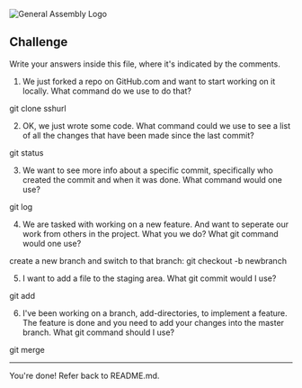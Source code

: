 ![General Assembly Logo](http://i.imgur.com/ke8USTq.png)

## Challenge

Write your answers inside this file, where it's indicated by the comments.

1. We just forked a repo on GitHub.com and want to start working on it locally. What command do we use to do that?

git clone sshurl

2. OK, we just wrote some code. What command could we use to see a list of all the changes that have been made since the last commit?

git status

3. We want to see more info about a specific commit, specifically who created the commit and when it was done. What command would one use?

git log

4. We are tasked with working on a new feature. And want to seperate our work from others in the project. What you we do? What git command would one use?

create a new branch and switch to that branch: git checkout -b newbranch

5. I want to add a file to the staging area. What git commit would I use?

git add

6. I've been working on a branch, add-directories, to implement a feature. The feature is done and you need to add your changes into the master branch. What git command should I use?

git merge

<hr>

You're done! Refer back to README.md.
